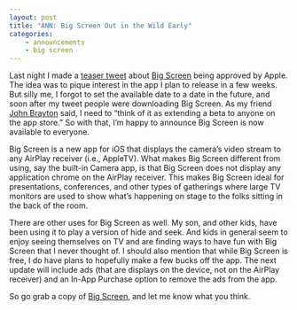 ```yaml
---
layout: post
title: "ANN: Big Screen Out in the Wild Early"
categories:
    - announcements
    - big screen
---
```

Last night I made a [teaser tweet][tweet] about [Big Screen][bigscreen] being approved by Apple. The idea was to pique interest in the app I plan to release in a few weeks. But silly me, I forgot to set the available date to a date in the future, and soon after my tweet people were downloading Big Screen. As my friend [John Brayton][john] said, I need to “think of it as extending a beta to anyone on the app store.” So with that, I’m happy to announce Big Screen is now available to everyone. 

Big Screen is a new app for iOS that displays the camera’s video stream to any AirPlay receiver (i.e., AppleTV). What makes Big Screen different from using, say the built-in Camera app, is that Big Screen does not display any application chrome on the AirPlay receiver. This makes Big Screen ideal for presentations, conferences, and other types of gatherings where large TV monitors are used to show what’s happening on stage to the folks sitting in the back of the room.

There are other uses for Big Screen as well. My son, and other kids, have been using it to play a version of hide and seek. And kids in general seem to enjoy seeing themselves on TV and are finding ways to have fun with Big Screen that I never thought of. 
I should also mention that while Big Screen is free, I do have plans to hopefully make a few bucks off the app. The next update will include ads (that are displays on the device, not on the AirPlay receiver) and an In-App Purchase option to remove the ads from the app.

So go grab a copy of [Big Screen][getit], and let me know what you think.

[tweet]: https://twitter.com/kirbyt/status/401882700048781312
[john]: http://www.goldenhillsoftware.com
[bigscreen]: http://www.whitepeaksoftware.com/big-screen
[getit]: http://www.whitepeaksoftware.com/main/store/buy/big-screen
